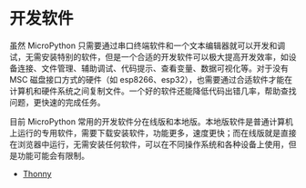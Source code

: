 # 开发软件

虽然 MicroPython 只需要通过串口终端软件和一个文本编辑器就可以开发和调试，无需安装特别的软件，但是一个合适的开发软件可以极大提高开发效率，如设备连接、文件管理、辅助调试、代码提示、查看变量、数据可视化等。对于没有 MSC 磁盘接口方式的硬件（如 esp8266、esp32），也需要通过合适软件才能在计算机和硬件系统之间复制文件。一个好的软件还能降低代码出错几率，帮助查找问题，更快速的完成任务。

目前 MicroPython 常用的开发软件分在线版和本地版。本地版软件是普通计算机上运行的专用软件，需要下载安装软件，功能更多，速度更快；而在线版就是直接在浏览器中运行，无需安装任何软件，可以在不同操作系统和各种设备上使用，但是功能可能会有限制。

- [Thonny](thonny/readme.md)